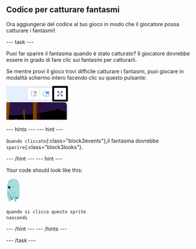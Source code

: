 ## Codice per catturare fantasmi

Ora aggiungerai del codice al tuo gioco in modo che il giocatore possa catturare i fantasmi!

\--- task \---

Puoi far sparire il fantasma quando è stato catturato? Il giocatore dovrebbe essere in grado di fare clic sui fantasmi per catturarli.

Se mentre provi il gioco trovi difficile catturare i fantasmi, puoi giocare in modalità schermo intero facendo clic su questo pulsante:

![screenshot](images/ghost-fullscreen-annotated.png)

\--- hints \--- \--- hint \---

`Quando cliccato`{:class="block3events"},il fantasma dovrebbe `sparire`{:class="block3looks"}.

\--- /hint \--- \--- hint \---

Your code should look like this:

![sprite del fantasma](images/ghost-sprite.png)

```blocks3
quando si clicca questo sprite
nascondi
```

\--- /hint \--- \--- /hints \---

\--- /task \---